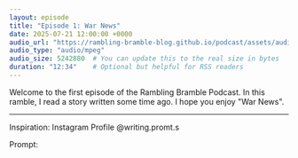 ```yaml
---
layout: episode
title: "Episode 1: War News"
date: 2025-07-21 12:00:00 +0000
audio_url: "https://rambling-bramble-blog.github.io/podcast/assets/audio/episode-1-war-news.mp3"
audio_type: "audio/mpeg"
audio_size: 5242880  # You can update this to the real size in bytes
duration: "12:34"    # Optional but helpful for RSS readers
---
```


Welcome to the first episode of the Rambling Bramble Podcast. In this ramble, I read a story written some time ago. I hope you enjoy "War News".

<hr>

Inspiration: Instagram Profile @writing.promt.s 

Prompt:

